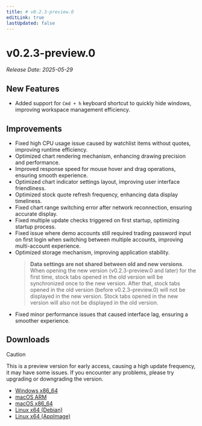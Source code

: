 ```yaml
---
title: # v0.2.3-preview.0
editLink: true
lastUpdated: false
---
```


# v0.2.3-preview.0  <Badge type="warning" text="preview" />

_Release Date: 2025-05-29_

## New Features
- Added support for `Cmd + h` keyboard shortcut to quickly hide windows, improving workspace management efficiency.

## Improvements
- Fixed high CPU usage issue caused by watchlist items without quotes, improving runtime efficiency.
- Optimized chart rendering mechanism, enhancing drawing precision and performance.
- Improved response speed for mouse hover and drag operations, ensuring smooth experience.
- Optimized chart indicator settings layout, improving user interface friendliness.
- Optimized stock quote refresh frequency, enhancing data display timeliness.
- Fixed chart range switching error after network reconnection, ensuring accurate display.
- Fixed multiple update checks triggered on first startup, optimizing startup process.
- Fixed issue where demo accounts still required trading password input on first login when switching between multiple accounts, improving multi-account experience.
- Optimized storage mechanism, improving application stability.
  > **Data settings are not shared between old and new versions**. When opening the new version (v0.2.3-preview.0 and later) for the first time, stock tabs opened in the old version will be synchronized once to the new version. After that, stock tabs opened in the old version (before v0.2.3-preview.0) will not be displayed in the new version. Stock tabs opened in the new version will also not be displayed in the old version.
- Fixed minor performance issues that caused interface lag, ensuring a smoother experience.

## Downloads


> [!CAUTION]
> This is a preview version for early access, causing a high update frequency, it may have some issues. If you encounter any problems, please try upgrading or downgrading the version.


- [Windows x86_64](https://assets.lbkrs.com/github/release/longbridge-desktop/preview/longbridge-v0.2.3-preview.0-windows-x86_64.exe)
- [macOS ARM](https://assets.lbkrs.com/github/release/longbridge-desktop/preview/longbridge-v0.2.3-preview.0-macos-aarch64.dmg)
- [macOS x86_64](https://assets.lbkrs.com/github/release/longbridge-desktop/preview/longbridge-v0.2.3-preview.0-macos-x86_64.dmg)
- [Linux x64 (Debian)](https://assets.lbkrs.com/github/release/longbridge-desktop/preview/longbridge-v0.2.3-preview.0-linux-x86_64.deb)
- [Linux x64 (AppImage)](https://assets.lbkrs.com/github/release/longbridge-desktop/preview/longbridge-v0.2.3-preview.0-linux-x86_64.AppImage)